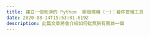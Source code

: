 ```yaml
---
title: 建立一個乾淨的 Python  開發環境（一）：套件管理工具
date: 2020-08-14T15:53:01.619Z
description: 此篇文章將會介紹如何從無到有開啟一個
---
```

<!--
- Why you need a package manager tool
- What is a neat dev environment
- what is the difference between pip
- PEP 518 (https://www.python.org/dev/peps/pep-0518/)
- https://medium.com/@grassfedcode/pep-517-and-518-in-plain-english-47208ca8b7a6
- Current Recommended Tools
-->